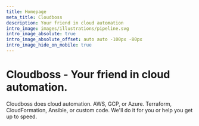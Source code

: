 ```yaml
---
title: Homepage
meta_title: Cloudboss
description: Your friend in cloud automation
intro_image: images/illustrations/pipeline.svg
intro_image_absolute: true
intro_image_absolute_offset: auto auto -100px -80px
intro_image_hide_on_mobile: true
---
```


# Cloudboss - Your friend in cloud automation.

Cloudboss does cloud automation. AWS, GCP, or Azure. Terraform, CloudFormation, Ansible, or custom code. We'll do it for you or help you get up to speed.
